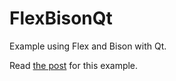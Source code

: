 FlexBisonQt
===========

Example using Flex and Bison with Qt.

Read [the post](http://hipersayanx.blogspot.com/2013/03/using-flex-and-bison-with-qt.html) for this example.
